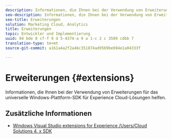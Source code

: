```yaml
---
description: Informationen, die Ihnen bei der Verwendung von Erweiterungen für das universelle Windows-Plattform-SDK für Experience Cloud-Lösungen helfen.
seo-description: Informationen, die Ihnen bei der Verwendung von Erweiterungen für das universelle Windows-Plattform-SDK für Experience Cloud-Lösungen helfen.
seo-title: Erweiterungen
solution: Marketing Cloud, Analytics
title: Erweiterungen
topic: Entwickler und Implementierung
uuid: 94 bde 8 cf-f 9 d 5-4374-a 9 a 1-c 2 c 3509 cdbb 7
translation-type: tm+mt
source-git-commit: a161a4a2f2a46c351874ad9569be694e1a04333f

---
```



# Erweiterungen {#extensions}

Informationen, die Ihnen bei der Verwendung von Erweiterungen für das universelle Windows-Plattform-SDK für Experience Cloud-Lösungen helfen.

## Zusätzliche Informationen

+ [Windows Visual Studio extensions for Experience /Users/Cloud Solutions 4. x SDK](/help/universal-windows/extensions/win-vse-4x.md)
